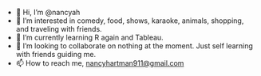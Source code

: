 - 👋 Hi, I’m @nancyah
- 👀 I’m interested in comedy, food, shows, karaoke, animals, shopping, and traveling with friends.
- 🌱 I’m currently learning R again and Tableau.
- 💞️ I’m looking to collaborate on nothing at the moment. Just self learning with friends guiding me.
- 📫 How to reach me, nancyhartman911@gmail.com

<!---
nancyah/nancyah is a ✨ special ✨ repository because its `README.md` (this file) appears on your GitHub profile.
You can click the Preview link to take a look at your changes.
--->
